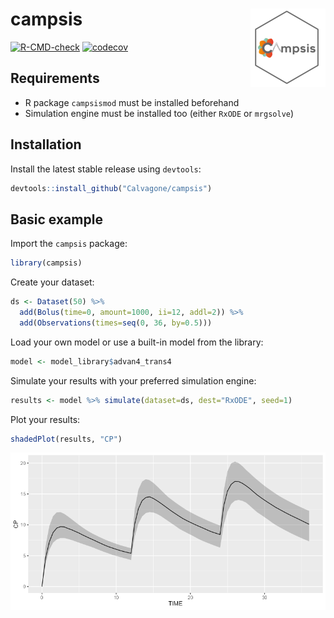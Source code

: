 
# campsis <img src='man/figures/logo.png' align="right" alt="" width="120" />

<!-- badges: start -->

[![R-CMD-check](https://github.com/Calvagone/campsis/workflows/R-CMD-check/badge.svg)](https://github.com/Calvagone/campsis/actions)
[![codecov](https://codecov.io/gh/Calvagone/campsis/branch/main/graph/badge.svg?token=C629TACTSU)](https://app.codecov.io/gh/Calvagone/campsis)
<!-- badges: end -->

## Requirements

-   R package `campsismod` must be installed beforehand
-   Simulation engine must be installed too (either `RxODE` or
    `mrgsolve`)

## Installation

Install the latest stable release using `devtools`:

``` r
devtools::install_github("Calvagone/campsis")
```

## Basic example

Import the `campsis` package:

``` r
library(campsis)
```

Create your dataset:

``` r
ds <- Dataset(50) %>%
  add(Bolus(time=0, amount=1000, ii=12, addl=2)) %>%
  add(Observations(times=seq(0, 36, by=0.5)))
```

Load your own model or use a built-in model from the library:

``` r
model <- model_library$advan4_trans4
```

Simulate your results with your preferred simulation engine:

``` r
results <- model %>% simulate(dataset=ds, dest="RxODE", seed=1)
```

Plot your results:

``` r
shadedPlot(results, "CP")
```

![](vignettes/resources/readme_plot.png)

